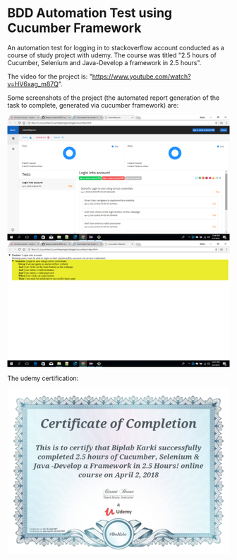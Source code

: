 # BDD Automation Test using Cucumber Framework

An automation test for logging in to stackoverflow account conducted as a course of study project with udemy. The course was titled "2.5 hours of Cucumber, Selenium and Java-Develop a framework in 2.5 hours".

The video for the project is: "https://www.youtube.com/watch?v=HV6xag_m87Q".

Some screenshots of the project (the automated report generation of the task to complete, generated via cucumber framework) are:

<img src="https://github.com/BeepLoveKarki/BDD-automation-test/blob/master/screenshots/Screenshot%20(10).png"/>

<img src="https://github.com/BeepLoveKarki/BDD-automation-test/blob/master/screenshots/Screenshot%20(11).png"/>


The udemy certification:

<img src="https://github.com/BeepLoveKarki/BDD-automation-test/blob/master/Cucumber.jpg"/>


